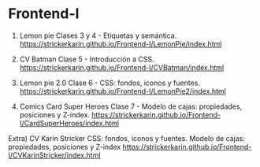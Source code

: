 # Frontend-I

1) Lemon pie
Clases 3 y 4 - Etiquetas y semántica. 
https://strickerkarin.github.io/Frontend-I/LemonPie/index.html 

2) CV Batman
Clase 5 - Introducción a CSS. 
https://strickerkarin.github.io/Frontend-I/CVBatman/index.html

3) Lemon pie 2.0
Clase 6 - CSS: fondos, iconos y fuentes. 
https://strickerkarin.github.io/Frontend-I/LemonPie2/index.html


4) Comics Card Super Heroes
Clase 7 - Modelo de cajas: propiedades, posiciones y Z-index.
https://strickerkarin.github.io/Frontend-I/CardSuperHeroes/index.html

Extra) CV Karin Stricker
CSS: fondos, iconos y fuentes. 
Modelo de cajas: propiedades, posiciones y Z-index
https://strickerkarin.github.io/Frontend-I/CVKarinStricker/index.html
